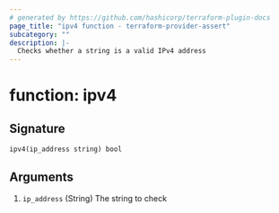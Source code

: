 ```yaml
---
# generated by https://github.com/hashicorp/terraform-plugin-docs
page_title: "ipv4 function - terraform-provider-assert"
subcategory: ""
description: |-
  Checks whether a string is a valid IPv4 address
---
```


# function: ipv4





## Signature

<!-- signature generated by tfplugindocs -->
```text
ipv4(ip_address string) bool
```

## Arguments

<!-- arguments generated by tfplugindocs -->
1. `ip_address` (String) The string to check

